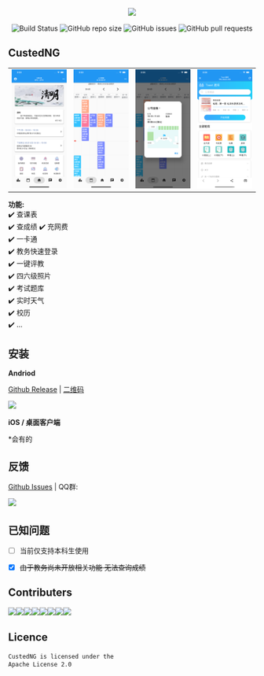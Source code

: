 <p align="center">
  <img width="500px" src="https://raw.githubusercontent.com/CustedNG/CustedNG/master/screenshot/CustedNG.png">
</p>

<p align="center">
    <img alt="Build Status" src="https://api.codemagic.io/apps/5e34f30dcb13955d9f85f43f/5e34f30dcb13955d9f85f43e/status_badge.svg">
    <img alt="GitHub repo size" src="https://img.shields.io/github/repo-size/CustedNG/CustedNG">
    <img alt="GitHub issues" src="https://img.shields.io/github/issues-raw/CustedNG/CustedNG">
    <img alt="GitHub pull requests" src="https://img.shields.io/github/issues-pr/CustedNG/CustedNG">
</p>

## CustedNG

<table>
  <tr>
    <td>
		<img width="200px" src="https://raw.githubusercontent.com/CustedNG/CustedNG/master/screenshot/home.png">
    </td>
    <td>
       <img width="200px" src="https://raw.githubusercontent.com/CustedNG/CustedNG/master/screenshot/schedule.png">
    </td>
    <td>
       <img width="200px" src="https://raw.githubusercontent.com/CustedNG/CustedNG/master/screenshot/lesson.png">
    </td>
    <td>
       <img width="200px" src="https://raw.githubusercontent.com/CustedNG/CustedNG/master/screenshot/tiku.png">
    </td>
  </tr>
</table>

**功能:**  
✔️ 查课表  
✔️ 查成绩
✔️ 充网费  
✔️ 一卡通  
✔️ 教务快速登录  
✔️ 一键评教  
✔️ 四六级照片  
✔️ 考试题库  
✔️ 实时天气  
✔️ 校历  
✔️ ...  

## 安装

**Andriod**

[Github Release](https://github.com/CustedNG/CustedNG/releases) | [二维码](https://cust.xuty.cc/CustedNG.svg)

<img width="250px" src="https://cust.xuty.cc/CustedNG.svg">


**iOS / 桌面客户端**

*会有的

## 反馈

[Github Issues](https://github.com/CustedNG/CustedNG/issues) | QQ群: 

<img width="150px" src="https://raw.githubusercontent.com/CustedNG/CustedNG/master/screenshot/user_group.jpg">

## 已知问题

- [ ] 当前仅支持本科生使用
- [x] <del>由于教务尚未开放相关功能 无法查询成绩</del>


## Contributers

[![](https://sourcerer.io/fame/xtyxtyx/CustedNG/CustedNG/images/0)](https://sourcerer.io/fame/xtyxtyx/CustedNG/CustedNG/links/0)[![](https://sourcerer.io/fame/xtyxtyx/CustedNG/CustedNG/images/1)](https://sourcerer.io/fame/xtyxtyx/CustedNG/CustedNG/links/1)[![](https://sourcerer.io/fame/xtyxtyx/CustedNG/CustedNG/images/2)](https://sourcerer.io/fame/xtyxtyx/CustedNG/CustedNG/links/2)[![](https://sourcerer.io/fame/xtyxtyx/CustedNG/CustedNG/images/3)](https://sourcerer.io/fame/xtyxtyx/CustedNG/CustedNG/links/3)[![](https://sourcerer.io/fame/xtyxtyx/CustedNG/CustedNG/images/4)](https://sourcerer.io/fame/xtyxtyx/CustedNG/CustedNG/links/4)[![](https://sourcerer.io/fame/xtyxtyx/CustedNG/CustedNG/images/5)](https://sourcerer.io/fame/xtyxtyx/CustedNG/CustedNG/links/5)[![](https://sourcerer.io/fame/xtyxtyx/CustedNG/CustedNG/images/6)](https://sourcerer.io/fame/xtyxtyx/CustedNG/CustedNG/links/6)[![](https://sourcerer.io/fame/xtyxtyx/CustedNG/CustedNG/images/7)](https://sourcerer.io/fame/xtyxtyx/CustedNG/CustedNG/links/7)


## Licence

```
CustedNG is licensed under the
Apache License 2.0
```